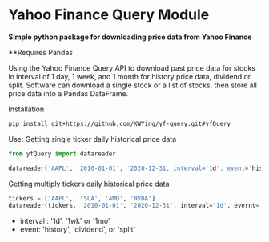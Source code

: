 # Yahoo Finance Query Module

**Simple python package for downloading price data from Yahoo Finance**

**Requires Pandas

Using the Yahoo Finance Query API to download past price data for stocks in interval of 1 day, 1 week, and 1 month for history price data, dividend or split. Software can download a single stock or a list of stocks, then store all price data into a Pandas DataFrame.

Installation
```bash
pip install git+https://github.com/KWYing/yf-query.git#yfQuery
```

Use:
Getting single ticker daily historical price data
```python
from yfQuery import datareader

datareader('AAPL', '2010-01-01', '2020-12-31, interval='1d', event='history')
```

Getting multiply tickers daily historical price data
```python
tickers = ['AAPL', 'TSLA', 'AMD', 'NVDA']
datareader(tickers, '2010-01-01', '2020-12-31', interval='1d', evernt='history')
```

- interval : '1d', '1wk' or '1mo'
- event: 'history', 'dividend', or 'split'
